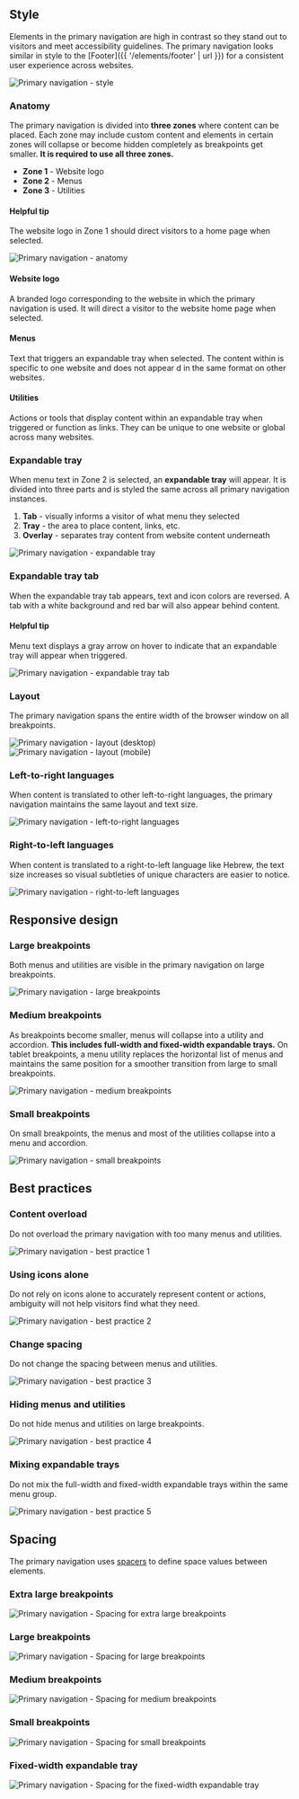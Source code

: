 ## Style

Elements in the primary navigation are high in contrast so they stand out to 
visitors and meet accessibility guidelines. The primary navigation looks 
similar in style to the [Footer]({{ '/elements/footer' | url }}) for a 
consistent user experience across websites.

<uxdot-example width-adjustment="1000px" variant="full" alignment="left" no-border>
  <img src="{{ '../primary-nav-style-intro.png' | url }}" alt="Primary navigation - style">
</uxdot-example>


### Anatomy

The primary navigation is divided into **three zones** where content can be 
placed. Each zone may include custom content and elements in certain zones 
will collapse or become hidden completely as breakpoints get smaller. 
**It is required to use all three zones.**

- **Zone 1** - Website logo
- **Zone 2** - Menus
- **Zone 3** - Utilities

<rh-alert state="info">
  <h4 slot="header">Helpful tip</h4>
  <p>The website logo in Zone 1 should direct visitors to a home page when selected.</p>
</rh-alert>

<uxdot-example width-adjustment="1000px" variant="full" alignment="left" no-border>
  <img src="{{ '../primary-nav-anatomy.png' | url }}" alt="Primary navigation - anatomy">
</uxdot-example>


#### Website logo

A branded logo corresponding to the website in which the primary navigation 
is used. It will direct a visitor to the website home page when selected.

#### Menus

Text that triggers an expandable tray when selected. The content within is 
specific to one website and does not appear d in the same format on other 
websites.

#### Utilities

Actions or tools that display content within an expandable tray when 
triggered or function as links. They can be unique to one website or global 
across many websites.


### Expandable tray

When menu text in Zone 2 is selected, an **expandable tray** will appear. 
It is divided into three parts and is styled the same across all primary 
navigation instances.

1. **Tab** - visually informs a visitor of what menu they selected
1. **Tray** - the area to place content, links, etc.
1. **Overlay** - separates tray content from website content underneath

<uxdot-example width-adjustment="1000px" variant="full" alignment="left" no-border>
  <img src="{{ '../expandable-tray.png' | url }}" alt="Primary navigation - expandable tray">
</uxdot-example>


### Expandable tray tab

When the expandable tray tab appears, text and icon colors are reversed. A tab 
with a white background and red bar will also appear behind content.

<rh-alert state="info">
  <h4 slot="header">Helpful tip</h4>
  <p>Menu text displays a gray arrow on hover to indicate that an expandable tray will appear when triggered.</p>
</rh-alert>

<uxdot-example width-adjustment="1000px" variant="full" alignment="left" no-border>
  <img src="{{ '../expandable-tray-tab.png' | url }}" alt="Primary navigation - expandable tray tab">
</uxdot-example>


### Layout

The primary navigation spans the entire width of the browser window on all 
breakpoints.

<uxdot-example width-adjustment="1000px" variant="full" alignment="left" no-border>
  <img src="{{ '../layout-desktop.png' | url }}" alt="Primary navigation - layout (desktop)">
</uxdot-example>

<uxdot-example width-adjustment="360px" variant="full" alignment="left" no-border>
  <img src="{{ '../layout-mobile.png' | url }}" alt="Primary navigation - layout (mobile)">
</uxdot-example>


### Left-to-right languages

When content is translated to other left-to-right languages, the primary 
navigation maintains the same layout and text size.

<uxdot-example width-adjustment="1000px" variant="full" alignment="left" no-border>
  <img src="{{ '../languages-left-to-right.png' | url }}" alt="Primary navigation - left-to-right languages">
</uxdot-example>


### Right-to-left languages

When content is translated to a right-to-left language like Hebrew, the text 
size increases so visual subtleties of unique characters are easier to notice.

<uxdot-example width-adjustment="1000px" variant="full" alignment="left" no-border>
  <img src="{{ '../languages-right-to-left.png' | url }}" alt="Primary navigation - right-to-left languages">
</uxdot-example>


## Responsive design

### Large breakpoints

Both menus and utilities are visible in the primary navigation on large 
breakpoints.

<uxdot-example width-adjustment="1000px" variant="full" alignment="left" no-border>
  <img src="{{ '../breakpoints-large.png' | url }}" alt="Primary navigation - large breakpoints">
</uxdot-example>


### Medium breakpoints

As breakpoints become smaller, menus will collapse into a utility and 
accordion. **This includes full-width and fixed-width expandable 
trays.** On tablet breakpoints, a menu utility replaces the horizontal 
list of menus and maintains the same position for a smoother transition from 
large to small breakpoints.

<uxdot-example width-adjustment="1000px" variant="full" alignment="left" no-border>
  <img src="{{ '../breakpoints-medium.png' | url }}" alt="Primary navigation - medium breakpoints">
</uxdot-example>


### Small breakpoints

On small breakpoints, the menus and most of the utilities collapse into a menu 
and accordion.

<uxdot-example width-adjustment="576px" variant="full" alignment="left" no-border>
  <img src="{{ '../breakpoints-small.png' | url }}" alt="Primary navigation - small breakpoints">
</uxdot-example>


## Best practices

### Content overload

Do not overload the primary navigation with too many menus and utilities.

<uxdot-example width-adjustment="1000px" danger >
  <img src="{{ '../best-practice-1.png' | url }}" alt="Primary navigation - best practice 1">
</uxdot-example>


### Using icons alone

Do not rely on icons alone to accurately represent content or actions, 
ambiguity will not help visitors find what they need.

<uxdot-example width-adjustment="1000px" danger >
  <img src="{{ '../best-practice-2.png' | url }}" alt="Primary navigation - best practice 2">
</uxdot-example>


### Change spacing

Do not change the spacing between menus and utilities.

<uxdot-example width-adjustment="1000px" danger >
  <img src="{{ '../best-practice-3.png' | url }}" alt="Primary navigation - best practice 3">
</uxdot-example>


### Hiding menus and utilities

Do not hide menus and utilities on large breakpoints.

<uxdot-example width-adjustment="1000px" danger >
  <img src="{{ '../best-practice-4.png' | url }}" alt="Primary navigation - best practice 4">
</uxdot-example>


### Mixing expandable trays

Do not mix the full-width and fixed-width expandable trays within the same 
menu group.

<uxdot-example width-adjustment="1000px" danger >
  <img src="{{ '../best-practice-5.png' | url }}" alt="Primary navigation - best practice 5">
</uxdot-example>


## Spacing

The primary navigation uses [spacers]({{'/foundations/spacing'|url}}) to define space values 
between elements.

### Extra large breakpoints

<uxdot-example width-adjustment="1000px" variant="full" alignment="left" no-border>
  <img src="{{ '../spacing-extra-large.png' | url }}" alt="Primary navigation - Spacing for extra large breakpoints">
</uxdot-example>


### Large breakpoints

<uxdot-example width-adjustment="1000px" variant="full" alignment="left" no-border>
  <img src="{{ '../spacing-large.png' | url }}" alt="Primary navigation - Spacing for large breakpoints">
</uxdot-example>


### Medium breakpoints

<uxdot-example width-adjustment="768px" variant="full" alignment="left" no-border>
  <img src="{{ '../spacing-medium.png' | url }}" alt="Primary navigation - Spacing for medium breakpoints">
</uxdot-example>


### Small breakpoints

<uxdot-example width-adjustment="360px" variant="full" alignment="left" no-border>
  <img src="{{ '../spacing-small.png' | url }}" alt="Primary navigation - Spacing for small breakpoints">
</uxdot-example>


### Fixed-width expandable tray

<uxdot-example width-adjustment="1000px" variant="full" alignment="left" no-border>
  <img src="{{ '../spacing-fixed-width-tray.png' | url }}" alt="Primary navigation - Spacing for the fixed-width expandable tray">
</uxdot-example>
